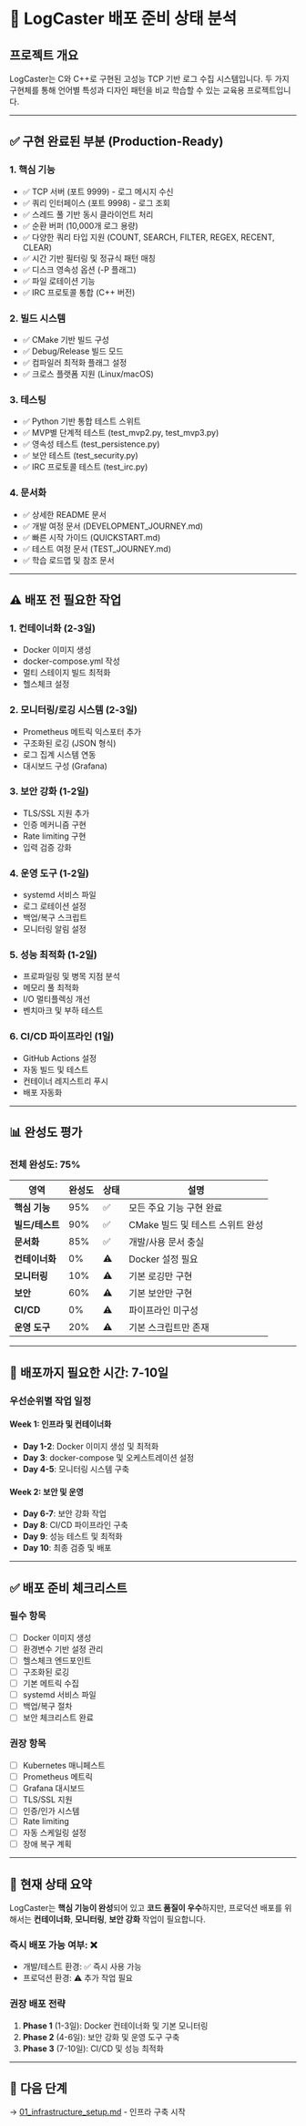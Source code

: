 # 🚀 LogCaster 배포 준비 상태 분석

## 프로젝트 개요
LogCaster는 C와 C++로 구현된 고성능 TCP 기반 로그 수집 시스템입니다. 두 가지 구현체를 통해 언어별 특성과 디자인 패턴을 비교 학습할 수 있는 교육용 프로젝트입니다.

---

## ✅ 구현 완료된 부분 (Production-Ready)

### 1. **핵심 기능**
- ✅ TCP 서버 (포트 9999) - 로그 메시지 수신
- ✅ 쿼리 인터페이스 (포트 9998) - 로그 조회
- ✅ 스레드 풀 기반 동시 클라이언트 처리
- ✅ 순환 버퍼 (10,000개 로그 용량)
- ✅ 다양한 쿼리 타입 지원 (COUNT, SEARCH, FILTER, REGEX, RECENT, CLEAR)
- ✅ 시간 기반 필터링 및 정규식 패턴 매칭
- ✅ 디스크 영속성 옵션 (-P 플래그)
- ✅ 파일 로테이션 기능
- ✅ IRC 프로토콜 통합 (C++ 버전)

### 2. **빌드 시스템**
- ✅ CMake 기반 빌드 구성
- ✅ Debug/Release 빌드 모드
- ✅ 컴파일러 최적화 플래그 설정
- ✅ 크로스 플랫폼 지원 (Linux/macOS)

### 3. **테스팅**
- ✅ Python 기반 통합 테스트 스위트
- ✅ MVP별 단계적 테스트 (test_mvp2.py, test_mvp3.py)
- ✅ 영속성 테스트 (test_persistence.py)
- ✅ 보안 테스트 (test_security.py)
- ✅ IRC 프로토콜 테스트 (test_irc.py)

### 4. **문서화**
- ✅ 상세한 README 문서
- ✅ 개발 여정 문서 (DEVELOPMENT_JOURNEY.md)
- ✅ 빠른 시작 가이드 (QUICKSTART.md)
- ✅ 테스트 여정 문서 (TEST_JOURNEY.md)
- ✅ 학습 로드맵 및 참조 문서

---

## ⚠️ 배포 전 필요한 작업

### 1. **컨테이너화 (2-3일)**
- Docker 이미지 생성
- docker-compose.yml 작성
- 멀티 스테이지 빌드 최적화
- 헬스체크 설정

### 2. **모니터링/로깅 시스템 (2-3일)**
- Prometheus 메트릭 익스포터 추가
- 구조화된 로깅 (JSON 형식)
- 로그 집계 시스템 연동
- 대시보드 구성 (Grafana)

### 3. **보안 강화 (1-2일)**
- TLS/SSL 지원 추가
- 인증 메커니즘 구현
- Rate limiting 구현
- 입력 검증 강화

### 4. **운영 도구 (1-2일)**
- systemd 서비스 파일
- 로그 로테이션 설정
- 백업/복구 스크립트
- 모니터링 알림 설정

### 5. **성능 최적화 (1-2일)**
- 프로파일링 및 병목 지점 분석
- 메모리 풀 최적화
- I/O 멀티플렉싱 개선
- 벤치마크 및 부하 테스트

### 6. **CI/CD 파이프라인 (1일)**
- GitHub Actions 설정
- 자동 빌드 및 테스트
- 컨테이너 레지스트리 푸시
- 배포 자동화

---

## 📊 완성도 평가

### 전체 완성도: **75%**

| 영역 | 완성도 | 상태 | 설명 |
|------|--------|------|------|
| **핵심 기능** | 95% | ✅ | 모든 주요 기능 구현 완료 |
| **빌드/테스트** | 90% | ✅ | CMake 빌드 및 테스트 스위트 완성 |
| **문서화** | 85% | ✅ | 개발/사용 문서 충실 |
| **컨테이너화** | 0% | ⚠️ | Docker 설정 필요 |
| **모니터링** | 10% | ⚠️ | 기본 로깅만 구현 |
| **보안** | 60% | ⚠️ | 기본 보안만 구현 |
| **CI/CD** | 0% | ⚠️ | 파이프라인 미구성 |
| **운영 도구** | 20% | ⚠️ | 기본 스크립트만 존재 |

---

## 🎯 배포까지 필요한 시간: **7-10일**

### 우선순위별 작업 일정

#### Week 1: 인프라 및 컨테이너화
- **Day 1-2**: Docker 이미지 생성 및 최적화
- **Day 3**: docker-compose 및 오케스트레이션 설정
- **Day 4-5**: 모니터링 시스템 구축

#### Week 2: 보안 및 운영
- **Day 6-7**: 보안 강화 작업
- **Day 8**: CI/CD 파이프라인 구축
- **Day 9**: 성능 테스트 및 최적화
- **Day 10**: 최종 검증 및 배포

---

## ✅ 배포 준비 체크리스트

### 필수 항목
- [ ] Docker 이미지 생성
- [ ] 환경변수 기반 설정 관리
- [ ] 헬스체크 엔드포인트
- [ ] 구조화된 로깅
- [ ] 기본 메트릭 수집
- [ ] systemd 서비스 파일
- [ ] 백업/복구 절차
- [ ] 보안 체크리스트 완료

### 권장 항목
- [ ] Kubernetes 매니페스트
- [ ] Prometheus 메트릭
- [ ] Grafana 대시보드
- [ ] TLS/SSL 지원
- [ ] 인증/인가 시스템
- [ ] Rate limiting
- [ ] 자동 스케일링 설정
- [ ] 장애 복구 계획

---

## 🚦 현재 상태 요약

LogCaster는 **핵심 기능이 완성**되어 있고 **코드 품질이 우수**하지만, 프로덕션 배포를 위해서는 **컨테이너화**, **모니터링**, **보안 강화** 작업이 필요합니다.

### 즉시 배포 가능 여부: **❌**
- 개발/테스트 환경: ✅ 즉시 사용 가능
- 프로덕션 환경: ⚠️ 추가 작업 필요

### 권장 배포 전략
1. **Phase 1** (1-3일): Docker 컨테이너화 및 기본 모니터링
2. **Phase 2** (4-6일): 보안 강화 및 운영 도구 구축
3. **Phase 3** (7-10일): CI/CD 및 성능 최적화

---

## 🎯 다음 단계

→ [01_infrastructure_setup.md](01_infrastructure_setup.md) - 인프라 구축 시작